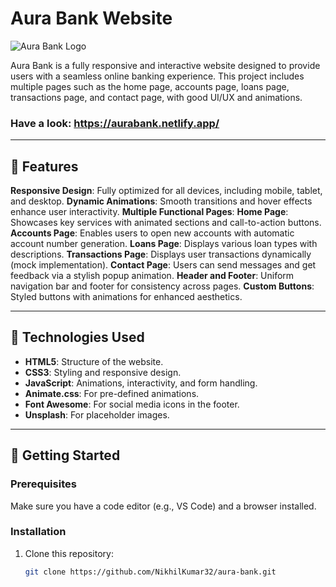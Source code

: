 # Aura Bank Website

![Aura Bank Logo](http://bit.ly/41Y0Nbn)

Aura Bank is a fully responsive and interactive website designed to provide users with a seamless online banking experience. This project includes multiple pages such as the home page, accounts page, loans page, transactions page, and contact page, with good UI/UX and animations.

### Have a look: https://aurabank.netlify.app/

---

## 🌟 Features

**Responsive Design**: Fully optimized for all devices, including mobile, tablet, and desktop.
**Dynamic Animations**: Smooth transitions and hover effects enhance user interactivity.
**Multiple Functional Pages**:
  **Home Page**: Showcases key services with animated sections and call-to-action buttons.
  **Accounts Page**: Enables users to open new accounts with automatic account number generation.
  **Loans Page**: Displays various loan types with descriptions.
  **Transactions Page**: Displays user transactions dynamically (mock implementation).
  **Contact Page**: Users can send messages and get feedback via a stylish popup animation.
**Header and Footer**: Uniform navigation bar and footer for consistency across pages.
**Custom Buttons**: Styled buttons with animations for enhanced aesthetics.

---

## 🔧 Technologies Used

- **HTML5**: Structure of the website.
- **CSS3**: Styling and responsive design.
- **JavaScript**: Animations, interactivity, and form handling.
- **Animate.css**: For pre-defined animations.
- **Font Awesome**: For social media icons in the footer.
- **Unsplash**: For placeholder images.

---

## 🚀 Getting Started

### Prerequisites
Make sure you have a code editor (e.g., VS Code) and a browser installed.

### Installation
1. Clone this repository:
   ```bash
   git clone https://github.com/NikhilKumar32/aura-bank.git
